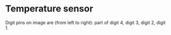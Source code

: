 # Temperature sensor

Digit pins on image are (from left to right):
part of digit 4, digit 3, digit 2, digit 1.


